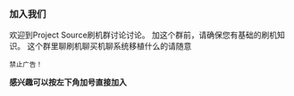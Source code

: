 ### 加入我们
欢迎到Project Source刷机群讨论讨论。
加这个群前，请确保您有基础的刷机知识。
这个群里聊刷机聊买机聊系统移植什么的请随意
```
禁止广告！
```
**感兴趣可以按左下角加号直接加入**
